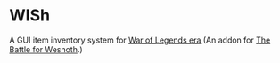 # WISh
A GUI item inventory system for [War of Legends era](https://github.com/knyghtmare/War_of_Legends) (An addon for [The Battle for Wesnoth](https://www.wesnoth.org/).)
